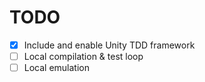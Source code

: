 # TODO

- [x] Include and enable Unity TDD framework
- [ ] Local compilation & test loop
- [ ] Local emulation